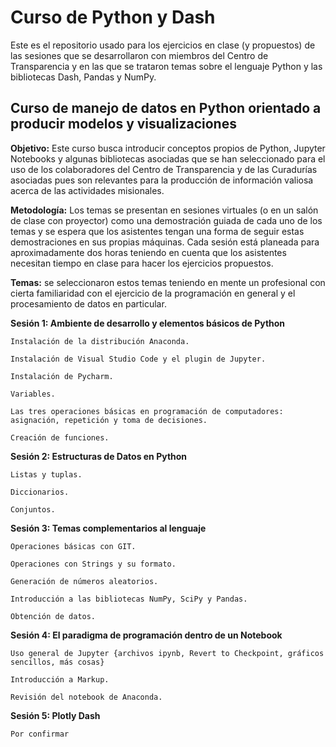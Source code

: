 # Curso de Python y Dash
Este es el repositorio usado para los ejercicios en clase (y propuestos) de las sesiones que se desarrollaron con miembros del Centro de Transparencia y en las que se trataron temas sobre el lenguaje Python y las bibliotecas Dash, Pandas y NumPy.

## Curso de manejo de datos en Python orientado a producir modelos y visualizaciones
**Objetivo:** Este curso busca introducir conceptos propios de Python, Jupyter Notebooks y algunas bibliotecas asociadas que se han seleccionado para el uso de los colaboradores del Centro de Transparencia y de las Curadurías asociadas pues son relevantes para la producción de información valiosa acerca de las actividades misionales.   

**Metodología:** Los temas se presentan en sesiones virtuales (o en un salón de clase con proyector) como una demostración guiada de cada uno de los temas y se espera que los asistentes tengan una forma de seguir estas demostraciones en sus propias máquinas. Cada sesión está planeada para aproximadamente dos horas teniendo en cuenta que los asistentes necesitan tiempo en clase para hacer los ejercicios propuestos.  

**Temas:** se seleccionaron estos temas teniendo en mente un profesional con cierta familiaridad con el ejercicio de la programación en general y el procesamiento de datos en particular.   

**Sesión 1: Ambiente de desarrollo y elementos básicos de Python**

    Instalación de la distribución Anaconda. 

    Instalación de Visual Studio Code y el plugin de Jupyter.  

    Instalación de Pycharm. 

    Variables. 

    Las tres operaciones básicas en programación de computadores: asignación, repetición y toma de decisiones. 

    Creación de funciones. 

**Sesión 2: Estructuras de Datos en Python**

    Listas y tuplas. 

    Diccionarios. 

    Conjuntos. 

**Sesión 3: Temas complementarios al lenguaje**

    Operaciones básicas con GIT.  

    Operaciones con Strings y su formato. 

    Generación de números aleatorios. 

    Introducción a las bibliotecas NumPy, SciPy y Pandas. 

    Obtención de datos.  

**Sesión 4: El paradigma de programación dentro de un Notebook**

    Uso general de Jupyter {archivos ipynb, Revert to Checkpoint, gráficos sencillos, más cosas} 

    Introducción a Markup. 

    Revisión del notebook de Anaconda. 

**Sesión 5: Plotly Dash**

    Por confirmar
